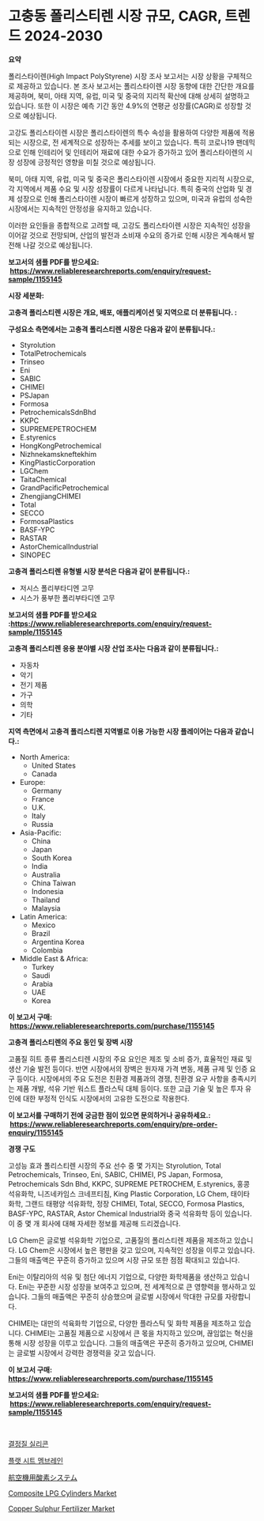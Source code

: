 <p><h1>고충동 폴리스티렌 시장 규모, CAGR, 트렌드 2024-2030</h1></p><p><strong>요약</strong></p>
<p><p>폴리스타이렌(High Impact PolyStyrene) 시장 조사 보고서는 시장 상황을 구체적으로 제공하고 있습니다. 본 조사 보고서는 폴리스타이렌 시장 동향에 대한 간단한 개요를 제공하며, 북미, 아태 지역, 유럽, 미국 및 중국의 지리적 확산에 대해 상세히 설명하고 있습니다. 또한 이 시장은 예측 기간 동안 4.9%의 연평균 성장률(CAGR)로 성장할 것으로 예상됩니다.</p><p>고강도 폴리스타이렌 시장은 폴리스타이렌의 특수 속성을 활용하여 다양한 제품에 적용되는 시장으로, 전 세계적으로 성장하는 추세를 보이고 있습니다. 특히 코로나19 팬데믹으로 인해 인테리어 및 인테리어 재료에 대한 수요가 증가하고 있어 폴리스타이렌의 시장 성장에 긍정적인 영향을 미칠 것으로 예상됩니다.</p><p>북미, 아태 지역, 유럽, 미국 및 중국은 폴리스타이렌 시장에서 중요한 지리적 시장으로, 각 지역에서 제품 수요 및 시장 성장률이 다르게 나타납니다. 특히 중국의 산업화 및 경제 성장으로 인해 폴리스타이렌 시장이 빠르게 성장하고 있으며, 미국과 유럽의 성숙한 시장에서는 지속적인 안정성을 유지하고 있습니다.</p><p>이러한 요인들을 종합적으로 고려할 때, 고강도 폴리스타이렌 시장은 지속적인 성장을 이어갈 것으로 전망되며, 산업의 발전과 소비재 수요의 증가로 인해 시장은 계속해서 발전해 나갈 것으로 예상됩니다.</p></p>
<p><strong>보고서의 샘플 PDF를 받으세요: &nbsp;<a href="https://www.reliableresearchreports.com/enquiry/request-sample/1155145">https://www.reliableresearchreports.com/enquiry/request-sample/1155145</a></strong></p>
<p><strong>시장 세분화:</strong></p>
<p><strong> 고충격 폴리스티렌 시장은 개요, 배포, 애플리케이션 및 지역으로 더 분류됩니다. :</strong></p>
<p><strong>구성요소 측면에서는 고충격 폴리스티렌 시장은 다음과 같이 분류됩니다.:</strong></p>
<p><ul><li>Styrolution</li><li>TotalPetrochemicals</li><li>Trinseo</li><li>Eni</li><li>SABIC</li><li>CHIMEI</li><li>PSJapan</li><li>Formosa</li><li>PetrochemicalsSdnBhd</li><li>KKPC</li><li>SUPREMEPETROCHEM</li><li>E.styrenics</li><li>HongKongPetrochemical</li><li>Nizhnekamskneftekhim</li><li>KingPlasticCorporation</li><li>LGChem</li><li>TaitaChemical</li><li>GrandPacificPetrochemical</li><li>ZhengjiangCHIMEI</li><li>Total</li><li>SECCO</li><li>FormosaPlastics</li><li>BASF-YPC</li><li>RASTAR</li><li>AstorChemicalIndustrial</li><li>SINOPEC</li></ul></p>
<p><strong> 고충격 폴리스티렌 유형별 시장 분석은 다음과 같이 분류됩니다.:</strong></p>
<p><ul><li>저시스 폴리부타디엔 고무</li><li>시스가 풍부한 폴리부타디엔 고무</li></ul></p>
<p><strong>보고서의 샘플 PDF를 받으세요 :<a href="https://www.reliableresearchreports.com/enquiry/request-sample/1155145">https://www.reliableresearchreports.com/enquiry/request-sample/1155145</a></strong></p>
<p><strong> 고충격 폴리스티렌 응용 분야별 시장 산업 조사는 다음과 같이 분류됩니다.:</strong></p>
<p><ul><li>자동차</li><li>악기</li><li>전기 제품</li><li>가구</li><li>의학</li><li>기타</li></ul></p>
<p><strong>지역 측면에서 고충격 폴리스티렌 지역별로 이용 가능한 시장 플레이어는 다음과 같습니다.:</strong></p>
<p><ul>
    <li>
        North America:
        <ul>
            <li>United States</li>
            <li>Canada</li>
        </ul>
    </li>
    <li>
        Europe:
        <ul>
            <li>Germany</li>
            <li>France</li>
            <li>U.K.</li>
            <li>Italy</li>
            <li>Russia</li>
        </ul>
    </li>
    <li>
        Asia-Pacific:
        <ul>
            <li>China</li>
            <li>Japan</li>
            <li>South Korea</li>
            <li>India</li>
            <li>Australia</li>
            <li>China Taiwan</li>
            <li>Indonesia</li>
            <li>Thailand</li>
            <li>Malaysia</li>
        </ul>
    </li>
    <li>
        Latin America:
        <ul>
            <li>Mexico</li>
            <li>Brazil</li>
            <li>Argentina Korea</li>
            <li>Colombia</li>
        </ul>
    </li>
    <li>
        Middle East & Africa:
        <ul>
            <li>Turkey</li>
            <li>Saudi</li>
            <li>Arabia</li>
            <li>UAE</li>
            <li>Korea</li>
        </ul>
    </li>
    </ul></p>
<p><strong>이 보고서 구매: &nbsp;<a href="https://www.reliableresearchreports.com/purchase/1155145">https://www.reliableresearchreports.com/purchase/1155145</a></strong></p>
<p><strong>고충격 폴리스티렌의 주요 동인 및 장벽 시장</strong></p>
<p><p>고품질 히트 종류 폴리스티렌 시장의 주요 요인은 제조 및 소비 증가, 효율적인 재료 및 생산 기술 발전 등이다. 반면 시장에서의 장벽은 원자재 가격 변동, 제품 규제 및 인증 요구 등이다. 시장에서의 주요 도전은 친환경 제품과의 경쟁, 친환경 요구 사항을 충족시키는 제품 개발, 석유 기반 워스트 플라스틱 대체 등이다. 또한 고급 기술 및 높은 투자 유인에 대한 부정적 인식도 시장에서의 고유한 도전으로 작용한다.</p></p>
<p><strong>이 보고서를 구매하기 전에 궁금한 점이 있으면 문의하거나 공유하세요.: &nbsp;<a href="https://www.reliableresearchreports.com/enquiry/pre-order-enquiry/1155145">https://www.reliableresearchreports.com/enquiry/pre-order-enquiry/1155145</a></strong></p>
<p><strong>경쟁 구도</strong></p>
<p><p>고성능 효과 폴리스티렌 시장의 주요 선수 중 몇 가지는 Styrolution, Total Petrochemicals, Trinseo, Eni, SABIC, CHIMEI, PS Japan, Formosa, Petrochemicals Sdn Bhd, KKPC, SUPREME PETROCHEM, E.styrenics, 홍콩 석유화학, 니즈네카임스 크네프티침, King Plastic Corporation, LG Chem, 태이타 화학, 그랜드 태평양 석유화학, 정장 CHIMEI, Total, SECCO, Formosa Plastics, BASF-YPC, RASTAR, Astor Chemical Industrial와 중국 석유화학 등이 있습니다. 이 중 몇 개 회사에 대해 자세한 정보를 제공해 드리겠습니다.</p><p>LG Chem은 글로벌 석유화학 기업으로, 고품질의 폴리스티렌 제품을 제조하고 있습니다. LG Chem은 시장에서 높은 평판을 갖고 있으며, 지속적인 성장을 이루고 있습니다. 그들의 매출액은 꾸준히 증가하고 있으며 시장 규모 또한 점점 확대되고 있습니다.</p><p>Eni는 이탈리아의 석유 및 첨단 에너지 기업으로, 다양한 화학제품을 생산하고 있습니다. Eni는 꾸준한 시장 성장을 보여주고 있으며, 전 세계적으로 큰 영향력을 행사하고 있습니다. 그들의 매출액은 꾸준히 상승했으며 글로벌 시장에서 막대한 규모를 자랑합니다.</p><p>CHIMEI는 대만의 석육화학 기업으로, 다양한 플라스틱 및 화학 제품을 제조하고 있습니다. CHIMEI는 고품질 제품으로 시장에서 큰 몫을 차지하고 있으며, 끊임없는 혁신을 통해 시장 성장을 이루고 있습니다. 그들의 매출액은 꾸준히 증가하고 있으며, CHIMEI는 글로벌 시장에서 강력한 경쟁력을 갖고 있습니다.</p></p>
<p><strong>이 보고서 구매: &nbsp; <a href="https://www.reliableresearchreports.com/purchase/1155145">https://www.reliableresearchreports.com/purchase/1155145</a></strong></p>
<p><strong>보고서의 샘플 PDF를 받으세요: &nbsp;<a href="https://www.reliableresearchreports.com/enquiry/request-sample/1155145">https://www.reliableresearchreports.com/enquiry/request-sample/1155145</a></strong><strong></strong></p>
<p>&nbsp;</p>
<p><p><a href="https://github.com/vsn7qpua81q/Market-Research-Report-List-1/blob/main/31463633724.md">결정질 실리콘</a></p><p><a href="https://github.com/trmesnao7959541/Market-Research-Report-List-1/blob/main/11663473723.md">플랫 시트 멤브레인</a></p><p><a href="https://github.com/xnljig2898992/Market-Research-Report-List-1/blob/main/96804684120.md">航空機用酸素システム</a></p><p><a href="https://view.publitas.com/reportprime-1/composite-lpg-cylinders-market-size-global-industry-overview-market-segmentation-and-forecast-2024-to-2031/">Composite LPG Cylinders Market</a></p><p><a href="https://issuu.com/reportprime-2/docs/copper-sulphur-fertilizer-market-size-2030.pptx">Copper Sulphur Fertilizer Market</a></p></p>